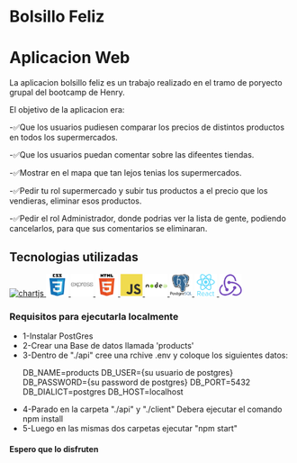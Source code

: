 # Bolsillo Feliz
<h1>Aplicacion Web</h1>

La aplicacion bolsillo feliz es un trabajo realizado en el tramo de poryecto grupal del bootcamp de Henry.


El objetivo de la aplicacion era:

-✅Que los usuarios pudiesen comparar los precios de distintos productos en todos los supermercados.

-✅Que los usuarios puedan comentar sobre las difeentes tiendas.

-✅Mostrar en el mapa que tan lejos tenias los supermercados.

-✅Pedir tu rol supermercado y subir tus productos a el precio que los vendieras, eliminar esos productos.

-✅Pedir el rol Administrador, donde podrias ver la lista de gente, podiendo cancelarlos, para que sus comentarios se eliminaran.


<h2> Tecnologias utilizadas </h2>
<p align="left"> <a href="https://www.chartjs.org" target="_blank" rel="noreferrer"> <img src="https://www.chartjs.org/media/logo-title.svg" alt="chartjs" width="40" height="40"/> </a> <a href="https://www.w3schools.com/css/" target="_blank" rel="noreferrer"> <img src="https://raw.githubusercontent.com/devicons/devicon/master/icons/css3/css3-original-wordmark.svg" alt="css3" width="40" height="40"/> </a> <a href="https://expressjs.com" target="_blank" rel="noreferrer"> <img src="https://raw.githubusercontent.com/devicons/devicon/master/icons/express/express-original-wordmark.svg" alt="express" width="40" height="40"/> </a> <a href="https://www.w3.org/html/" target="_blank" rel="noreferrer"> <img src="https://raw.githubusercontent.com/devicons/devicon/master/icons/html5/html5-original-wordmark.svg" alt="html5" width="40" height="40"/> </a> <a href="https://developer.mozilla.org/en-US/docs/Web/JavaScript" target="_blank" rel="noreferrer"> <img src="https://raw.githubusercontent.com/devicons/devicon/master/icons/javascript/javascript-original.svg" alt="javascript" width="40" height="40"/> </a> <a href="https://nodejs.org" target="_blank" rel="noreferrer"> <img src="https://raw.githubusercontent.com/devicons/devicon/master/icons/nodejs/nodejs-original-wordmark.svg" alt="nodejs" width="40" height="40"/> </a> <a href="https://www.postgresql.org" target="_blank" rel="noreferrer"> <img src="https://raw.githubusercontent.com/devicons/devicon/master/icons/postgresql/postgresql-original-wordmark.svg" alt="postgresql" width="40" height="40"/> </a> <a href="https://reactjs.org/" target="_blank" rel="noreferrer"> <img src="https://raw.githubusercontent.com/devicons/devicon/master/icons/react/react-original-wordmark.svg" alt="react" width="40" height="40"/> </a> <a href="https://redux.js.org" target="_blank" rel="noreferrer"> <img src="https://raw.githubusercontent.com/devicons/devicon/master/icons/redux/redux-original.svg" alt="redux" width="40" height="40"/> </a> </p>

<h3>Requisitos para ejecutarla localmente</h3>
<ul> 
<li>1-Instalar PostGres</li>
<li>2-Crear una Base de datos llamada 'products'</li>
<li>3-Dentro de "./api" cree una rchive .env y coloque los siguientes datos:</li>

DB_NAME=products
DB_USER={su usuario de postgres}
DB_PASSWORD={su password de postgres}
DB_PORT=5432
DB_DIALICT=postgres
DB_HOST=localhost

<li>4-Parado en la carpeta "./api" y "./client" Debera ejecutar el comando npm install</li>
<li>5-Luego en las mismas dos carpetas ejecutar "npm start"</li>
</ul>
<h4>Espero que lo disfruten</h4>



